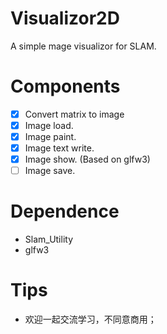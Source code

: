# Visualizor2D
A simple mage visualizor for SLAM.

# Components
- [x] Convert matrix to image
- [x] Image load.
- [x] Image paint.
- [x] Image text write.
- [x] Image show. (Based on glfw3)
- [ ] Image save.

# Dependence
- Slam_Utility
- glfw3

# Tips
- 欢迎一起交流学习，不同意商用；
